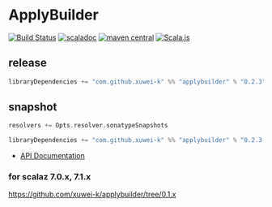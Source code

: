 # ApplyBuilder

[![Build Status](https://secure.travis-ci.org/xuwei-k/applybuilder.png?branch=master)](http://travis-ci.org/xuwei-k/applybuilder)
[![scaladoc](http://javadoc-badge.appspot.com/com.github.xuwei-k/applybuilder_2.11.svg?label=scaladoc)](http://javadoc-badge.appspot.com/com.github.xuwei-k/applybuilder_2.11)
[![maven central](https://maven-badges.herokuapp.com/maven-central/com.github.xuwei-k/applybuilder_2.11/badge.svg)](https://maven-badges.herokuapp.com/maven-central/com.github.xuwei-k/applybuilder_2.11)
[![Scala.js](https://www.scala-js.org/assets/badges/scalajs-0.6.13.svg)](https://www.scala-js.org)

## release

```scala
libraryDependencies += "com.github.xuwei-k" %% "applybuilder" % "0.2.3"
```

## snapshot

```scala
resolvers += Opts.resolver.sonatypeSnapshots

libraryDependencies += "com.github.xuwei-k" %% "applybuilder" % "0.2.3-SNAPSHOT"
```

- [API Documentation](https://oss.sonatype.org/service/local/repositories/snapshots/archive/com/github/xuwei-k/applybuilder_2.10/0.2.3-SNAPSHOT/applybuilder_2.10-0.2.3-SNAPSHOT-javadoc.jar/!/index.html)

### for scalaz 7.0.x, 7.1.x

<https://github.com/xuwei-k/applybuilder/tree/0.1.x>
